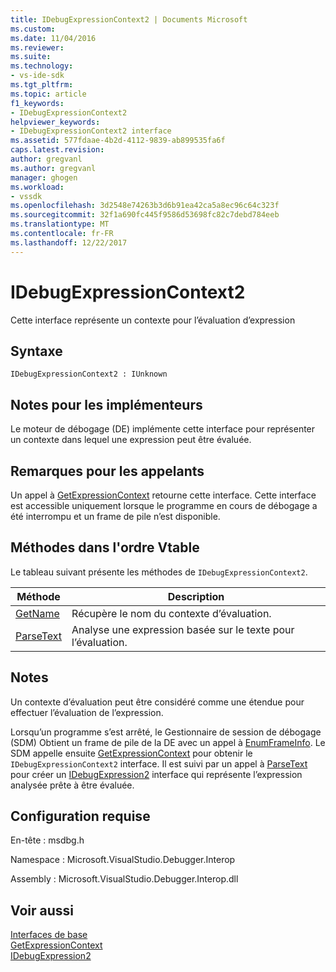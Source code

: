 ```yaml
---
title: IDebugExpressionContext2 | Documents Microsoft
ms.custom: 
ms.date: 11/04/2016
ms.reviewer: 
ms.suite: 
ms.technology:
- vs-ide-sdk
ms.tgt_pltfrm: 
ms.topic: article
f1_keywords:
- IDebugExpressionContext2
helpviewer_keywords:
- IDebugExpressionContext2 interface
ms.assetid: 577fdaae-4b2d-4112-9839-ab899535fa6f
caps.latest.revision: 
author: gregvanl
ms.author: gregvanl
manager: ghogen
ms.workload:
- vssdk
ms.openlocfilehash: 3d2548e74263b3d6b91ea42ca5a8ec96c64c323f
ms.sourcegitcommit: 32f1a690fc445f9586d53698fc82c7debd784eeb
ms.translationtype: MT
ms.contentlocale: fr-FR
ms.lasthandoff: 12/22/2017
---
```

# <a name="idebugexpressioncontext2"></a>IDebugExpressionContext2
Cette interface représente un contexte pour l’évaluation d’expression  
  
## <a name="syntax"></a>Syntaxe  
  
```  
IDebugExpressionContext2 : IUnknown  
```  
  
## <a name="notes-for-implementers"></a>Notes pour les implémenteurs  
 Le moteur de débogage (DE) implémente cette interface pour représenter un contexte dans lequel une expression peut être évaluée.  
  
## <a name="notes-for-callers"></a>Remarques pour les appelants  
 Un appel à [GetExpressionContext](../../../extensibility/debugger/reference/idebugstackframe2-getexpressioncontext.md) retourne cette interface. Cette interface est accessible uniquement lorsque le programme en cours de débogage a été interrompu et un frame de pile n’est disponible.  
  
## <a name="methods-in-vtable-order"></a>Méthodes dans l'ordre Vtable  
 Le tableau suivant présente les méthodes de `IDebugExpressionContext2`.  
  
|Méthode|Description|  
|------------|-----------------|  
|[GetName](../../../extensibility/debugger/reference/idebugexpressioncontext2-getname.md)|Récupère le nom du contexte d’évaluation.|  
|[ParseText](../../../extensibility/debugger/reference/idebugexpressioncontext2-parsetext.md)|Analyse une expression basée sur le texte pour l’évaluation.|  
  
## <a name="remarks"></a>Notes  
 Un contexte d’évaluation peut être considéré comme une étendue pour effectuer l’évaluation de l’expression.  
  
 Lorsqu’un programme s’est arrêté, le Gestionnaire de session de débogage (SDM) Obtient un frame de pile de la DE avec un appel à [EnumFrameInfo](../../../extensibility/debugger/reference/idebugthread2-enumframeinfo.md). Le SDM appelle ensuite [GetExpressionContext](../../../extensibility/debugger/reference/idebugstackframe2-getexpressioncontext.md) pour obtenir le `IDebugExpressionContext2` interface. Il est suivi par un appel à [ParseText](../../../extensibility/debugger/reference/idebugexpressioncontext2-parsetext.md) pour créer un [IDebugExpression2](../../../extensibility/debugger/reference/idebugexpression2.md) interface qui représente l’expression analysée prête à être évaluée.  
  
## <a name="requirements"></a>Configuration requise  
 En-tête : msdbg.h  
  
 Namespace : Microsoft.VisualStudio.Debugger.Interop  
  
 Assembly : Microsoft.VisualStudio.Debugger.Interop.dll  
  
## <a name="see-also"></a>Voir aussi  
 [Interfaces de base](../../../extensibility/debugger/reference/core-interfaces.md)   
 [GetExpressionContext](../../../extensibility/debugger/reference/idebugstackframe2-getexpressioncontext.md)   
 [IDebugExpression2](../../../extensibility/debugger/reference/idebugexpression2.md)